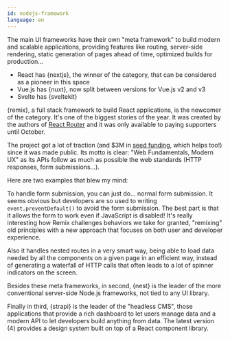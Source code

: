 ```yaml
---
id: nodejs-framework
language: en
---
```


The main UI frameworks have their own "meta framework" to build modern and scalable applications, providing features like routing, server-side rendering, static generation of pages ahead of time, optimized builds for production...

- React has {nextjs}, the winner of the category, that can be considered as a pioneer in this space
- Vue.js has {nuxt}, now split between versions for Vue.js v2 and v3
- Svelte has {sveltekit}

{remix}, a full stack framework to build React applications, is the newcomer of the category. It's one of the biggest stories of the year. It was created by the authors of [React Router](https://reactrouter.com/) and it was only available to paying supporters until October.

The project got a lot of traction (and $3M in [seed funding](https://remix.run/blog/seed-funding-for-remix), which helps too!) since it was made public. Its motto is clear: "Web Fundamentals, Modern UX" as its APIs follow as much as possible the web standards (HTTP responses, form submissions...).

Here are two examples that blew my mind:

To handle form submission, you can just do... normal form submission. It seems obvious but developers are so used to writing `event.preventDefault()` to avoid the form submission. The best part is that it allows the form to work even if JavaScript is disabled! It's really interesting how Remix challenges behaviors we take for granted, "remixing" old principles with a new approach that focuses on both user and developer experience.

Also it handles nested routes in a very smart way, being able to load data needed by all the components on a given page in an efficient way, instead of generating a waterfall of HTTP calls that often leads to a lot of spinner indicators on the screen.

Besides these meta frameworks, in second, {nest} is the leader of the more conventional server-side Node.js frameworks, not tied to any UI library.

Finally in third, {strapi} is the leader of the "headless CMS", those applications that provide a rich dashboard to let users manage data and a modern API to let developers build anything from data. The latest version (4) provides a design system built on top of a React component library.

